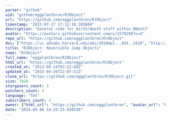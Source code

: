 ```yaml
---
parser: "github"
uid: "github/eggplantbren/RJObject"
url: "https://github.com/eggplantbren/RJObject"
timestamp: "2022-07-17 17:12:18.383684"
description: "General code for birth/death stuff within DNest3"
avatar: "https://avatars.githubusercontent.com/u/1578298?v=4"
repo_url: "https://github.com/eggplantbren/RJObject"
doi: ["https://ui.adsabs.harvard.edu/abs/2018ApJ...854..141D", "http://adsabs.harvard.edu/abs/2014arXiv1411.3921B", "https://ui.adsabs.harvard.edu/abs/2021ascl.soft04006B/abstract"]
title: "RJObject: Reversible Jump Objects"
name: "RJObject"
full_name: "eggplantbren/RJObject"
html_url: "https://github.com/eggplantbren/RJObject"
created_at: "2013-04-14T02:22:04Z"
updated_at: "2015-04-26T22:07:51Z"
clone_url: "https://github.com/eggplantbren/RJObject.git"
size: 7828
stargazers_count: 3
watchers_count: 3
language: "TeX"
subscribers_count: 3
owner: {"html_url": "https://github.com/eggplantbren", "avatar_url": "https://avatars.githubusercontent.com/u/1578298?v=4", "login": "eggplantbren", "type": "User"}
date: "2024-04-06 14:19:25.650258"
---
```


